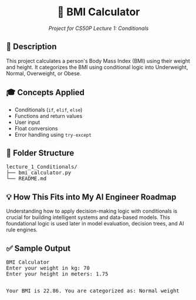 <h1 align="center">🧮 BMI Calculator</h1>

<p align="center">
  <i>Project for CS50P Lecture 1: Conditionals</i>
</p>

<h2>📜 Description</h2>
<p>This project calculates a person's Body Mass Index (BMI) using their weight and height. It categorizes the BMI using conditional logic into Underweight, Normal, Overweight, or Obese.</p>

<h2>🎓 Concepts Applied</h2>
<ul>
  <li>Conditionals (<code>if</code>, <code>elif</code>, <code>else</code>)</li>
  <li>Functions and return values</li>
  <li>User input</li>
  <li>Float conversions</li>
  <li>Error handling using <code>try-except</code></li>
</ul>

<h2>📁 Folder Structure</h2>
<pre>
lecture_1_Conditionals/
├── bmi_calculator.py
└── README.md
</pre>

<h2>💡 How This Fits into My AI Engineer Roadmap</h2>
<p>Understanding how to apply decision-making logic with conditionals is crucial for building intelligent systems and data-based models. This foundational logic is used later in model evaluation, decision trees, and AI rule engines.</p>

<h2>✅ Sample Output</h2>
<pre>
BMI Calculator
Enter your weight in kg: 70
Enter your height in meters: 1.75

Your BMI is 22.86. You are categorized as: Normal weight
</pre>
